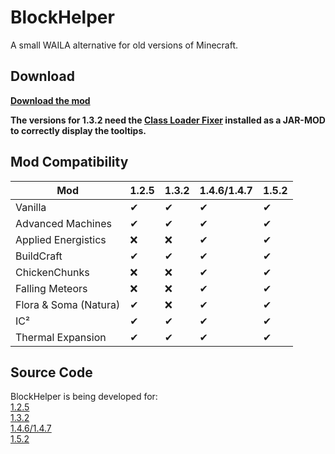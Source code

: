 # BlockHelper

A small WAILA alternative for old versions of Minecraft.

## Download
[**Download the mod**](https://www.curseforge.com/minecraft/mc-mods/block-helper)

**The versions for 1.3.2 need the [Class Loader Fixer](https://raw.githubusercontent.com/ThexXTURBOXx/BlockHelper/1.3.2/ClassLoaderFixer-1.3.2.zip) installed as a JAR-MOD to correctly display the tooltips.**

## Mod Compatibility

| Mod | 1.2.5 | 1.3.2 | 1.4.6/1.4.7 | 1.5.2 |
| ----- | ----- | ----- | ----- | ----- |
| Vanilla | ✔ | ✔ | ✔ | ✔ |
| Advanced Machines | ✔ | ✔ | ✔ | ✔ |
| Applied Energistics | ❌ | ❌ | ✔ | ✔ |
| BuildCraft | ✔ | ✔ | ✔ | ✔ |
| ChickenChunks | ❌ | ❌ | ✔ | ✔ |
| Falling Meteors | ❌ | ❌ | ✔ | ✔ |
| Flora & Soma (Natura) | ✔ | ❌ | ✔ | ✔ |
| IC² | ✔ | ✔ | ✔ | ✔ |
| Thermal Expansion | ✔ | ✔ | ✔ | ✔ |

## Source Code

BlockHelper is being developed for:<br>
[1.2.5](https://github.com/ThexXTURBOXx/BlockHelper/tree/1.2.5)<br>
[1.3.2](https://github.com/ThexXTURBOXx/BlockHelper/tree/1.3.2)<br>
[1.4.6/1.4.7](https://github.com/ThexXTURBOXx/BlockHelper/tree/1.4.7)<br>
[1.5.2](https://github.com/ThexXTURBOXx/BlockHelper/tree/1.5.2)<br>
